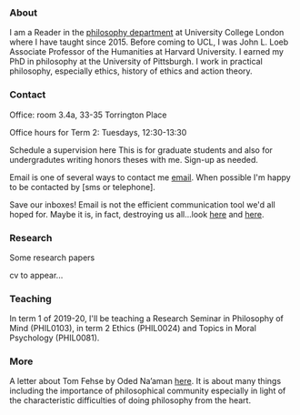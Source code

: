 
### About

I am a Reader in the [philosophy department](https://www.ucl.ac.uk/philosophy/) at University College London where I have taught since 2015. Before coming to UCL, I was John L. Loeb Associate Professor of the Humanities at Harvard University. I earned my PhD in philosophy at the University of Pittsburgh. I work in practical philosophy, especially ethics, history of ethics and action theory.


### Contact  

Office: room 3.4a, 33-35 Torrington Place [<i class="far fa-map"></i>](http://www.ucl.ac.uk/maps/33-35-torrington-place)

Office hours for Term 2: Tuesdays, 12:30-13:30

  <!-- - My apologies: I've been ill this week and have been unable to make it to my regularly scheduled office hours. <sub><small>January 21-24</small></sub> -->

Schedule a supervision here [<i class="far fa-calendar"></i>](https://www.supersaas.co.uk/schedule/DouglasLavin/SupervisionUCL) This is for graduate students and also for undergradutes writing honors theses with me. Sign-up as needed.

Email is one of several ways to contact me [email](mailto:d.lavin@ucl.ac.uk). When possible I'm happy to be contacted by [sms or telephone]<a href="tel:+7514822013"></a>.

Save our inboxes! Email is not the efficient communication tool we'd all hoped for. Maybe it is, in fact, destroying us all...look [here](http://www.emailcharter.org/) and [here](http://two.sentenc.es/).


### Research

Some research papers [<i class="far fa-file-pdf"></i>](https://ucl.academia.edu/DouglasLavin)

cv to appear...


<!-- would be good to have bib references and links to published papers here or maybe i could just have an abbreviated html cv -->


### Teaching


In term 1 of 2019-20, I'll be teaching a Research Seminar in Philosophy of Mind (PHIL0103), in term 2 Ethics (PHIL0024) and Topics in Moral Psychology (PHIL0081).


<!-- 
I am on academic leave during in term 1 of 2018-19.
 -->

<!-- In term 2 of 2017-18, I am teaching ethics (2047) and a graduate seminar on recent work in practical philosophy (G097). In term 3 I am not teaching any modules. -->

<!-- In term 1 of 2017-18 I teach moral psychology (3097) and a seminar in action theory (G019). In term 2 I teach ethics (2047) and a seminar on practical reason (G097). -->

<!--  Leipzig/UCL Workshop 2018 [](https://www.fagi.uni-leipzig.de/conferences/ucl-leipzig/) -->


<!-- [Link](url) and ![Image](src) -->


### More

A letter about Tom Fehse by Oded Na’aman [here](https://www.dropbox.com/s/lmk1qpyo0fasm8p/Letter%20about%20Tom%20Fehse.pdf?dl=0). It is about many things including the importance of philosophical community especially in light of the characteristic difficulties of doing philosophy from the heart.
